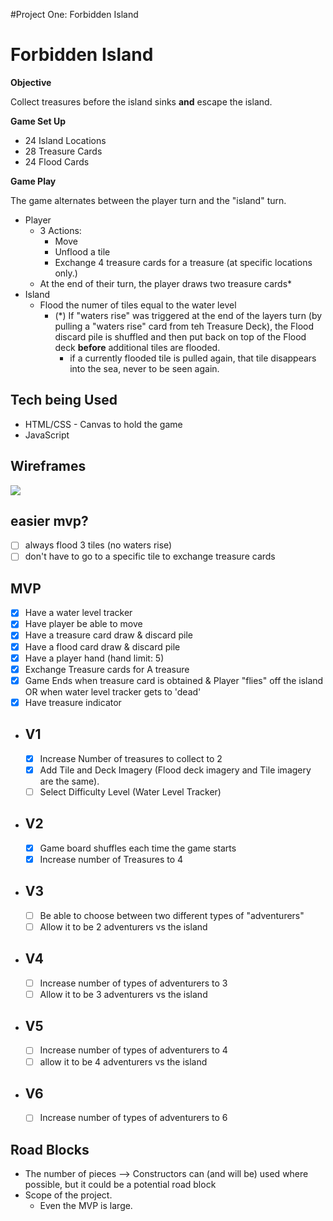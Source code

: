 #Project One: Forbidden Island

# Forbidden Island

**Objective**

Collect treasures before the island sinks **and** escape the island.

**Game Set Up**

* 24 Island Locations
* 28 Treasure Cards
* 24 Flood Cards

**Game Play**

The game alternates between the player turn and the "island" turn.
* Player
    * 3 Actions:
        * Move
        * Unflood a tile
        * Exchange 4 treasure cards for a treasure (at specific locations only.)
    * At the end of their turn, the player draws two treasure cards*
* Island
    * Flood the numer of tiles equal to the water level
        *  (*) If "waters rise" was triggered at the end of the layers turn (by pulling a "waters rise" card from teh Treasure Deck), the Flood discard pile is shuffled and then put back on top of the Flood deck **before** additional tiles are flooded. 
            *  if a currently flooded tile is pulled again, that tile disappears into the sea, never to be seen again.


## Tech being Used
* HTML/CSS - Canvas to hold the game
* JavaScript

## Wireframes
![](https://i.imgur.com/bnyly1p.png)


## easier mvp?
- [ ] always flood 3 tiles (no waters rise)
- [ ] don't have to go to a specific tile to exchange treasure cards

## MVP
- [X] Have a water level tracker
- [X] Have player be able to move
- [X] Have a treasure card draw & discard pile
- [X] Have a flood card draw & discard pile
- [X] Have a player hand (hand limit: 5)
- [X] Exchange Treasure cards for A treasure
- [X] Game Ends when treasure card is obtained & Player "flies" off the island OR when water level tracker gets to 'dead'
- [X] Have treasure indicator

* ## V1
    - [X] Increase Number of treasures to collect to 2
    - [X] Add Tile and Deck Imagery (Flood deck imagery and Tile imagery are the same).
    - [ ] Select Difficulty Level (Water Level Tracker)

* ## V2
    - [X] Game board shuffles each time the game starts
    - [X] Increase number of Treasures to 4

* ## V3
    - [ ] Be able to choose between two different types of "adventurers"
    - [ ] Allow it to be 2 adventurers vs the island

* ## V4
    - [ ] Increase number of types of adventurers to 3
    - [ ] Allow it to be 3 adventurers vs the island

* ## V5
    - [ ] Increase number of types of adventurers to 4
    - [ ] allow it to be 4 adventurers vs the island

* ## V6
    - [ ] Increase number of types of adventurers to 6

## Road Blocks
* The number of pieces --> Constructors can (and will be) used where possible, but it could be a potential road block
* Scope of the project. 
    * Even the MVP is large. 